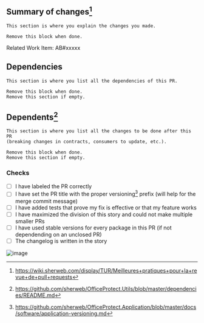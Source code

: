 ## Summary of changes[^practices]

````text
This section is where you explain the changes you made.

Remove this block when done.
````

Related Work Item: AB#xxxxx

## Dependencies

````text
This section is where you list all the dependencies of this PR.

Remove this block when done.
Remove this section if empty.
````

## Dependents[^deps]

````text
This section is where you list all the changes to be done after this PR
(breaking changes in contracts, consumers to update, etc.).

Remove this block when done.
Remove this section if empty.
````

### Checks

- [ ] I have labeled the PR correctly
- [ ] I have set the PR title with the proper versioning[^versioning] prefix (will help for the merge commit message)
- [ ] I have added tests that prove my fix is effective or that my feature works
- [ ] I have maximized the division of this story and could not make multiple smaller PRs
- [ ] I have used stable versions for every package in this PR (if not dependending on an unclosed PR)
- [ ] The changelog is written in the story

![image](https://app.office-protect.com/assets/office-protect-logo-white.png)

[^practices]: https://wiki.sherweb.com/display/TUR/Meilleures+pratiques+pour+la+revue+de+pull+requests
[^deps]: https://github.com/sherweb/OfficeProtect.Utils/blob/master/dependencies/README.md
[^versioning]: https://github.com/sherweb/OfficeProtect.Application/blob/master/docs/software/application-versioning.md
